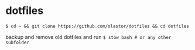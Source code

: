 # dotfiles

``
$ cd ~ && git clone https://github.com/olastor/dotfiles && cd dotfiles
``

backup and remove old dotfiles and run
``
$ stow bash # or any other subfolder
``
